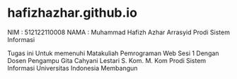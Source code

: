 # hafizhazhar.github.io

NIM : 512122110008
NAMA : Muhammad Hafizh Azhar Arrasyid 
Prodi Sistem Informasi 

Tugas ini Untuk memenuhi Matakuliah Pemrograman Web Sesi 1
Dengan Dosen Pengampu Gita Cahyani Lestari S. Kom. M. Kom
Prodi Sistem Informasi
Universitas Indonesia Membangun 
